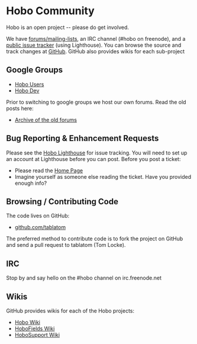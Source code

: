 # Hobo Community

Hobo is an open project -- please do get involved.

We have [forums/mailing-lists](http://groups.google.com/group/hobousers), an IRC channel (#hobo on freenode), and a [public issue tracker](http://hobo.lighthouseapp.com/dashboard) (using Lighthouse). You can browse the source and track changes at [GitHub](http://github.com/tablatom). GitHub also provides wikis for each sub-project

## Google Groups

* [Hobo Users](http://groups.google.com/group/hobousers)
* [Hobo Dev](http://groups.google.com/group/hobodev)

Prior to switching to google groups we host our own forums. Read the old posts here:

* [Archive of the old forums](/forum)

## Bug Reporting & Enhancement Requests

Please see the [Hobo Lighthouse](http://hobo.lighthouseapp.com/dashboard) for issue tracking. You will need to set up an account at Lighthouse before you can post. Before you post a ticket:

 * Please read the [Home Page](http://hobo.lighthouseapp.com/projects/8324/home)
 * Imagine yourself as someone else reading the ticket. Have you provided enough info?

## Browsing / Contributing Code

The code lives on GitHub:

* [github.com/tablatom](http://github.com/tablatom)

The preferred method to contribute code is to fork the project on GitHub and send a pull request to tablatom (Tom Locke).

## IRC

Stop by and say hello on the #hobo channel on irc.freenode.net


## Wikis

GitHub provides wikis for each of the Hobo projects:

 * [Hobo Wiki](http://github.com/tablatom/hobo/wikis)
 * [HoboFields Wiki](http://github.com/tablatom/hobofields/wikis)
 * [HoboSupport Wiki](http://github.com/tablatom/hobosupport/wikis)
